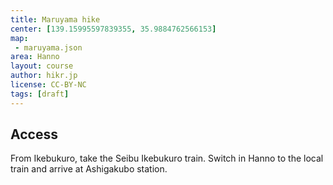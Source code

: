 ```yaml
---
title: Maruyama hike
center: [139.15995597839355, 35.9884762566153]
map: 
 - maruyama.json
area: Hanno
layout: course
author: hikr.jp
license: CC-BY-NC
tags: [draft]
---
```


## Access
From Ikebukuro, take the Seibu Ikebukuro train. Switch in Hanno to the local train and arrive at Ashigakubo station.


